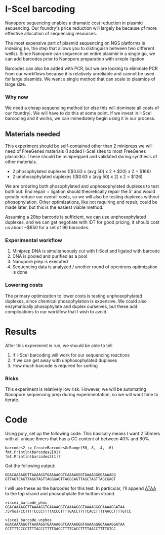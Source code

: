 # I-SceI barcoding
Nanopore sequencing enables a dramatic cost reduction in plasmid sequencing. Our foundry's price reduction will largely be because of more effective allocation of sequencing resources.

The most expensive part of plasmid sequencing on NGS platforms is indexing (ie, the step that allows you to distinguish between two different wells). Since Nanopore can sequence an entire plasmid in a single go, we can add barcodes prior to Nanopore preparation with simple ligation.

Barcodes can also be added with PCR, but we are looking to eliminate PCR from our workflows because it is relatively unreliable and cannot be used for large plasmids. We want a single method that can scale to plasmids of large size. 

### Why now
We need a cheap sequencing method (or else this will dominate all costs of our foundry). We will have to do this at some point. If we invest in I-SceI barcoding and it works, we can immediately begin using it in our process.

## Materials needed
This experiment should be self-contained other than 2 minipreps we will need of FreeGenes materials (I added I-SceI sites to most FreeGenes plasmids). These should be miniprepped and validated during synthesis of other materials.

- 2 phosophylated duplexes (($0.63 x (avg 50) x 2 + $20) x 2 = $166)
- 2 unphosophylated duplexes (($0.63 x (avg 50) x 2) x 2 = $126)

We are ordering both phosophylated and unphosophylated duplexes to test both out. End repair + ligation should theoretically repair the 5' and would greatly reduce our overall costs, so we will also be testing duplexes without phosophylation. Other optimizations, like not requiring end repair, could be made later, but this is the easiest viable method.

Assuming a 20bp barcode is sufficient, we can use unphosophylated duplexes, and we can get negotiate with IDT for good pricing, it should cost us about ~$850 for a set of 96 barcodes.

### Experimental workflow
1. Miniprep DNA is simultaneously cut with I-SceI and ligated with barcode
2. DNA is pooled and purified as a pool
3. Nanopore prep is executed
4. Sequencing data is analyzed / another round of opentrons optimization is done

### Lowering costs
The primary optimization to lower costs is testing unphosophylated duplexes, since chemical phosophylation is expensive. We could also enzymatically phosophylate and duplex ourselves, but these add complications to our workflow that I wish to avoid.

# Results
After this experiment is run, we should be able to tell:
1. If I-SceI barcoding will work for our sequencing reactions
2. If we can get away with unphosophylated duplexes
3. How much barcode is required for sorting

### Risks
This experiment is relatively low risk. However, we will be automating Nanopore sequencing prep during experimentation, so we will want time to iterate.

# Code
Using poly, set up the following code. This basically means I want 2 50mers with all unique 8mers that has a GC content of between 40% and 60%.
```
barcodes2 := CreateBarcodesGcRange(50, 8, .4, .6)
fmt.Println(barcodes2[0])
fmt.Println(barcodes2[1])
```
Got the following output:
```
GGACAAAAGGTTAAAAGGTGAAAAGGTCAAAAGGGTAAAAGGGGAAAAGG
GTTAGTCAGTTAGGTAGTTAGGGAGTTAGGCAGTTAGCTAGTTAGCGAGT
```
I will use these as the barcodes for this test. In particular, I'll append [ATAA](https://www.neb.com/products/r0694-i-scei) to the top strand and phosophylate the bottom strand.

```
>iscei_barcode_phos
GGACAAAAGGTTAAAAGGTGAAAAGGTCAAAAGGGTAAAAGGGGAAAAGGATAA
/5Phos/CCTTTTCCCCTTTTACCCTTTTGACCTTTTCACCTTTTAACCTTTTGTCC

>iscei_barcode_unphos
GGACAAAAGGTTAAAAGGTGAAAAGGTCAAAAGGGTAAAAGGGGAAAAGGATAA
CCTTTTCCCCTTTTACCCTTTTGACCTTTTCACCTTTTAACCTTTTGTCC
```
